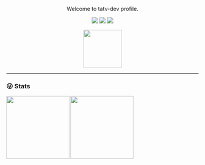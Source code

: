 <p align="center">
Welcome to tatv-dev profile.
</p>

<div align="center">

[![](https://img.shields.io/badge/Github-black?style=flat-square&logo=github&logoColor=white)](https://github.com/tatv-dev/)
[![](https://img.shields.io/badge/YouTube-black?style=flat-square&logo=YouTube&logoColor=white)](https://www.youtube.com)
[![](https://img.shields.io/badge/Twitter-black?style=flat-square&logo=Twitter&logoColor=white)](https://twitter.com)
</div>


<div id="header" align="center">
 <img src="https://media2.giphy.com/media/SUcApSWjPwQMARvcM8/giphy.gif" width="100"/>
</div>

---

### 😜 Stats
<div>
  <img height="165" align="left" src="https://github-readme-stats.vercel.app/api?username=tatv-dev&count_private=true&include_all_commits=true&theme=radical" />
  <img height="165" src="https://github-readme-stats.vercel.app/api/top-langs/?username=tatv-dev&count_private=true&include_all_commits=true&theme=radical" />
</div>

